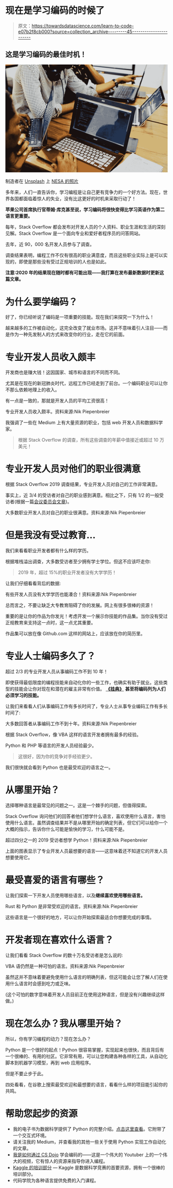 # 现在是学习编码的时候了

> 原文：<https://towardsdatascience.com/learn-to-code-e07b2f8cb000?source=collection_archive---------45----------------------->

## 这是学习编码的最佳时机！

![](img/ede80eba184d24fc5cd072b0566ae41e.png)

制造者在 [Unsplash](https://unsplash.com?utm_source=medium&utm_medium=referral) 上 [NESA 的照片](https://unsplash.com/@nesabymakers?utm_source=medium&utm_medium=referral)

多年来，人们一直告诉你，学习编程是让自己更有竞争力的一个好方法。现在，世界各国都面临着惊人的失业，没有比这更好的时机来采取行动了！

**苹果公司首席执行官蒂姆·库克甚至说，学习编码将很快变得比学习英语作为第二语言更重要。**

每年，Stack Overflow 都会发布对开发人员的个人资料、职业生涯和生活的深刻见解。Stack Overflow 是一个面向专业和爱好者程序员的问答网站。

去年，近 90，000 名开发人员参与了调查。

调查结果表明，编程工作不仅有很高的职业满意度，而且这些职业实际上是可以实现的，即使是那些没有受过正规培训的人也是如此。

**注意:2020 年的结果现在随时都有可能出现——我打算在发布最新数据时更新这篇文章。**

# 为什么要学编码？

好了，你已经听说了编码是一项重要的技能。现在我们来探究一下为什么！

越来越多的工作被自动化，这完全改变了就业市场。这并不意味着引人注目——而是作为一种先发制人的方式来改变你的行业，走在它的前面。

# 专业开发人员收入颇丰

开发商也是赚大钱！这因国家、城市和语言的不同而不同。

尤其是在现在的新冠肺炎时代，远程工作已经走到了前台。一个编码职业可以让你不那么依赖地理上的收入。

有一点是一致的，那就是开发人员的平均工资很高！

专业开发人员收入颇丰。资料来源:Nik Piepenbreier

我强调了一些在 Medium 上有大量资源的职业，包括 web 开发人员和数据科学家。

> 根据 Stack Overflow 的调查，所有这些调查的年薪中值接近或超过 10 万美元！

# 专业开发人员对他们的职业很满意

根据 Stack Overflow 2019 调查结果，专业开发人员对自己的工作非常满意。

事实上，近 3/4 的受访者对自己的职业感到满意。相比之下，只有 1/2 的一般受访者(根据一篇[会议委员会文章](https://www.conference-board.org/press/pressdetail.cfm?pressid=9160))。

大多数职业开发人员对自己的职业很满意。资料来源:Nik Piepenbreier

# 但是我没有受过教育…

我们来看看职业开发者都有什么样的学历。

根据堆栈溢出调查，大多数受访者至少拥有学士学位。但这不应该吓走你:

> 2019 年，超过 15%的职业开发者没有大学学历！

让我们仔细看看背后的数据:

有些开发人员没有大学学历也能凑合！资料来源:Nik Piepenbreier

总而言之，不要让缺乏大专教育阻碍了你的发展。网上有很多很棒的资源！

重要的是让你的作品为你发光！考虑开发一个展示你技能的作品集。当你没有受过正规教育来支持这一点时，这一点尤其重要。

作品集可以放在像 Github.com 这样的网站上，应该放在你的简历里。

# 专业人士编码多久了？

超过 2/3 的专业开发人员从事编码工作不到 10 年！

即使获得最低限度的编程技能来自动化你的一些工作，也确实有助于就业。这些类型的技能会让你对现在和潜在的雇主非常有价值。 [**《挂典》**](https://www.theguardian.com/new-faces-of-tech/2018/oct/25/rise-of-the-machines-why-coding-is-the-skill-you-have-to-learn) **甚至将编码列为人们必须学习的技能。**

让我们来看看人们从事编码工作有多长时间了，专业人士从事专业编码工作有多长时间了:

大多数回答者从事编码工作不到十年。资料来源:Nik Piepenbreier

根据 Stack Overflow，像 VBA 这样的语言开发者拥有最多的经验。

Python 和 PHP 等语言的开发人员经验最少。

> 这很好，因为你的竞争对手经验更少。

我们很快就会看到 Python 也是最受欢迎的语言之一。

# 从哪里开始？

选择哪种语言是最常见的问题之一。这是一个棘手的问题，但值得探索。

Stack Overflow 询问他们的回答者他们想学什么语言，喜欢使用什么语言，害怕使用什么语言。虽然调查结果并不是从哪里开始的确定列表，但它们可以给你一个大概的指示，告诉你什么可能是愉快的学习，什么可能不是。

超过四分之一的 2019 受访者想学 Python！资料来源:Nik Piepenbreier

上面的图表显示了专业开发人员最想要的语言——这意味着还不知道它的开发人员想要使用它。

# 最受喜爱的语言有哪些？

让我们探索一下开发人员使用哪些语言，以及**继续喜欢使用哪些语言。**

Rust 和 Python 是非常受欢迎的语言。资料来源:Nik Piepenbreier

这些语言是一个很好的地方，可以让你开始探索最适合你想要完成的事情。

# 开发者现在喜欢什么语言？

让我们看看 Stack Overflow 的数十万名受访者是怎么说的:

VBA 语仍然是一种可怕的语言。资料来源:Nik Piepenbreier

虽然这并不意味着要避免使用什么语言的明确列表，但这可能会让您了解人们在使用什么语言时会感到吃力或乏味。

(这个可怕的数字意味着开发人员目前正在使用这种语言，但是没有兴趣继续这样做。)

# 现在怎么办？我从哪里开始？

所以，你有学习编程的动力？现在怎么办？

Python 是一个很好的起点！Python 很容易掌握，实现起来也很快，而且背后有一个很棒的、有用的社区。它非常有用，可以让您构建各种各样的工具，从自动化脚本到机器学习模型，再到 web 应用程序。

但是不要止步于此。

四处看看，在谷歌上搜索最受欢迎和最想要的语言，看看什么样的项目能引起你的共鸣。

# 帮助您起步的资源

*   我的电子书为数据科学提供了 Python 的完整介绍。[点击这里查看](https://gumroad.com/l/introtopythonfordatascience)。它附带了一个交互式环境。
*   请关注我的 Medium，并查看我的其他一些关于使用 Python 实现工作自动化的文章。
*   [我是如何通过 CS Dojo](https://www.youtube.com/watch?v=mElVGah7Epg) 学会编码的——这是一个伟大的 Youtuber 上的一个伟大的视频，它有惊人的资源来指导你进入编程。
*   [Kaggle 的培训部分](https://www.kaggle.com/learn/overview) — Kaggle 是数据科学竞赛的首要资源，拥有一个很棒的培训部分。
*   代码学院为各种语言提供免费的入门课程。